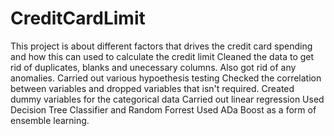 # CreditCardLimit
This project is about different factors that drives the credit card spending and how this can used to calculate the credit limit
Cleaned the data to get rid of duplicates, blanks and unecessary columns. Also got rid of any anomalies.
Carried out various hypoethesis testing
Checked the correlation between variables and dropped variables that isn't required. 
Created dummy variables for the categorical data
Carried out linear regression
Used Decision Tree Classifier and Random Forrest
Used ADa Boost as a form of ensemble learning. 
